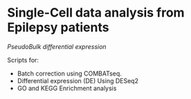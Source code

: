 # Single-Cell data analysis from Epilepsy patients

*PseudoBulk differential expression*

Scripts for: 
- Batch correction using COMBATseq.
- Differential expression (DE) Using DESeq2
- GO and KEGG Enrichment analysis
